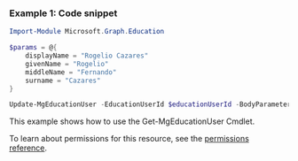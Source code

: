 ### Example 1: Code snippet

```powershellImport-Module Microsoft.Graph.Education

$params = @{
	displayName = "Rogelio Cazares"
	givenName = "Rogelio"
	middleName = "Fernando"
	surname = "Cazares"
}

Update-MgEducationUser -EducationUserId $educationUserId -BodyParameter $params
```
This example shows how to use the Get-MgEducationUser Cmdlet.
To learn about permissions for this resource, see the [permissions reference](/graph/permissions-reference).

